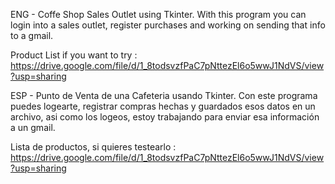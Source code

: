 ENG - 
Coffe Shop Sales Outlet using Tkinter.
With this program you can login into a sales outlet, register purchases and working on sending that info to a gmail.

Product List if you want to try : https://drive.google.com/file/d/1_8todsvzfPaC7pNttezEl6o5wwJ1NdVS/view?usp=sharing

ESP -
Punto de Venta de una Cafeteria usando Tkinter.
Con este programa puedes logearte, registrar compras hechas y guardados esos datos en un archivo, asi como los logeos,
estoy trabajando para enviar esa información a un gmail.

Lista de productos, si quieres testearlo : https://drive.google.com/file/d/1_8todsvzfPaC7pNttezEl6o5wwJ1NdVS/view?usp=sharing
